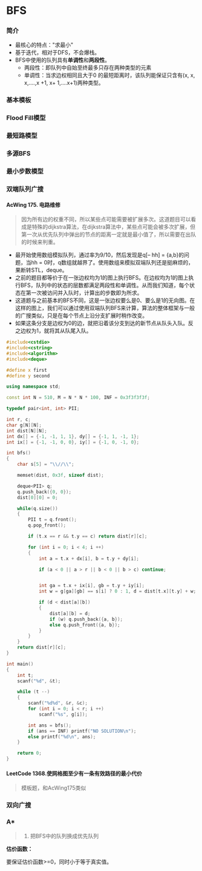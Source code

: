 # BFS

### 简介

- 最核心的特点："求最小"
- 基于迭代，相对于DFS，不会爆栈。
- BFS中使用的队列具有**单调性**和**两段性**。
  - 两段性：即队列中自始至终最多只存在两种类型的元素
  - 单调性：当求边权相同且大于0 的最短距离时，该队列能保证只含有(x, x, x,....,x +1, x+ 1,....x+1)两种类型。






### 基本模板





### Flood Fill模型



### 最短路模型



### 多源BFS



### 最小步数模型



### 双端队列广搜



#### AcWing 175. 电路维修

> 因为所有边的权重不同，所以某些点可能需要被扩展多次。这道题目可以看成是特殊的dijkstra算法，在dijkstra算法中，某些点可能会被多次扩展，但第一次从优先队列中弹出的节点的距离一定就是最小值了，所以需要在出队的时候来判重。

- 最开始使用数组模拟队列，通过率为9/10，然后发现是q[– hh] = {a,b}的问题，当hh = 0时，q数组就越界了。使用数组来模拟双端队列还是挺麻烦的，果断转STL，deque。
- 之前的题目都等价于在一张边权均为1的图上执行BFS。在边权均为1的图上执行BFS，队列中的状态的层数都满足两段性和单调性。从而我们知道，每个状态在第一次被访问并入队时，计算出的步数即为所求。
- 这道题与之前基本的BFS不同，这是一张边权要么是0、要么是1的无向图。在这样的图上，我们可以通过使用双端队列BFS来计算，算法的整体框架与一般的广搜类似，只是在每个节点上沿分支扩展时稍作改变。
- 如果这条分支是边权为0的边，就把沿着该分支到达的新节点从队头入队。反之边权为1，就将其从队尾入队。

```c++
#include<cstdio>
#include<cstring>
#include<algorithm>
#include<deque>

#define x first
#define y second

using namespace std;

const int N = 510, M = N * N * 100, INF = 0x3f3f3f3f;

typedef pair<int, int> PII;

int r, c;
char g[N][N];
int dist[N][N];
int dx[] = {-1, -1, 1, 1}, dy[] = {-1, 1, -1, 1};
int ix[] = {-1, -1, 0, 0}, iy[] = {-1, 0, -1, 0};

int bfs()
{
    char s[5] = "\\//\\";

    memset(dist, 0x3f, sizeof dist);

    deque<PII> q;
    q.push_back({0, 0});
    dist[0][0] = 0;

    while(q.size())
    {
        PII t = q.front();
        q.pop_front();

        if (t.x == r && t.y == c) return dist[r][c];

        for (int i = 0; i < 4; i ++)
        {
            int a = t.x + dx[i], b = t.y + dy[i];

            if (a < 0 || a > r || b < 0 || b > c) continue;


            int ga = t.x + ix[i], gb = t.y + iy[i];
            int w = g[ga][gb] == s[i] ? 0 : 1, d = dist[t.x][t.y] + w;

            if (d < dist[a][b])
            {
                dist[a][b] = d;
                if (w) q.push_back({a, b});
                else q.push_front({a, b});
            }
        }
    }
    return dist[r][c];
}

int main()
{
    int t;
    scanf("%d", &t);

    while (t --)
    {
        scanf("%d%d", &r, &c);
        for (int i = 0; i < r; i ++)
            scanf("%s", g[i]);

        int ans = bfs();
        if (ans == INF) printf("NO SOLUTION\n");
        else printf("%d\n", ans);
    }

    return 0;
}
```



#### LeetCode 1368.使网格图至少有一条有效路径的最小代价

> 模板题，和AcWing175类似





### 双向广搜





### A*

> 1. 把BFS中的队列换成优先队列

**估价函数：**

要保证估价函数>=0，同时小于等于真实值。

